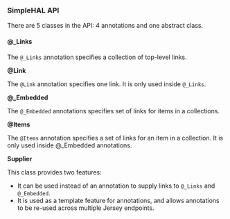 ### SimpleHAL API
There are 5 classes in the API: 4 annotations and one abstract class.

#### **@_Links**

The `@_Links` annotation specifies a collection of top-level links.

**@Link** 

The `@Link` annotation specifies one link. It is only used inside `@_Links`.

**@_Embedded**

The `@_Embedded` annotations specifies set of links for items in a collections.

**@Items**

The `@Items` annotation specifies a set of links for an item in a collection.
It is only used inside @_Embedded annotations.

**Supplier**

This class provides two features:
* It can be used instead of an annotation to supply links to `@_Links` and `@_Embedded`.
* It is used as a template feature for annotations, and allows annotations to be re-used across multiple Jersey endpoints.
